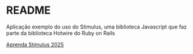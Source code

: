 # README

Aplicação exemplo do uso do Stimulus, uma biblioteca Javascript que faz parte da biblioteca Hotwire do Ruby on Rails

[Aprenda Stimulus 2025](https://youtu.be/M5pMwd9r7Bs)
